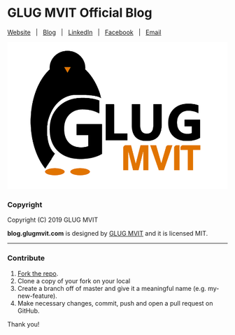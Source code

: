 # GLUG MVIT Official Blog

[Website](http://www.glugmvit.com/) &nbsp; | &nbsp; [Blog](blog.glugmvit.com/) &nbsp; | &nbsp; [LinkedIn](https://in.linkedin.com/company/glugmvit) &nbsp; | &nbsp; [Facebook](https://www.facebook.com/groups/193504514397500/) &nbsp; | &nbsp; [Email](mailto:glugmvit@gmail.com)

![affiliates](assets/images/logo_full_rect.png)

### Copyright

Copyright (C) 2019 GLUG MVIT

**blog.glugmvit.com** is designed by [GLUG MVIT](https://www.glugmvit.com) and it is licensed MIT.

-----------------

### Contribute

1. [Fork the repo](https://github.com/glugmvit/glugmvit.github.io).
2. Clone a copy of your fork on your local
3. Create a branch off of master and give it a meaningful name (e.g. my-new-feature).
4. Make necessary changes, commit, push and open a pull request on GitHub.

Thank you!
